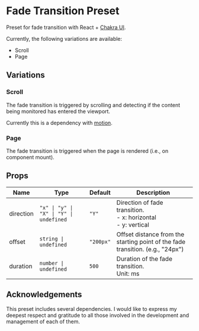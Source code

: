 # Fade Transition Preset

Preset for fade transition with React + [Chakra UI](https://chakra-ui.com/).

Currently, the following variations are available:

- Scroll
- Page

## Variations

### Scroll

The fade transition is triggered by scrolling and detecting if the content being monitored has entered the viewport.

Currently this is a dependency with [motion](https://motion.dev/).

### Page

The fade transition is triggered when the page is rendered (i.e., on component mount).

## Props

| Name      | Type                                    | Default   | Description                                                                    |
| --------- | --------------------------------------- | --------- | ------------------------------------------------------------------------------ |
| direction | `"x" \| "y" \| "X" \| "Y" \| undefined` | `"Y"`     | Direction of fade transition.<br>- x: horizontal<br>- y: vertical              |
| offset    | `string \| undefined`                   | `"200px"` | Offset distance from the starting point of the fade transition. (e.g., "24px") |
| duration  | `number \| undefined`                   | `500`     | Duration of the fade transition.<br>Unit: ms                                   |

## Acknowledgements

This preset includes several dependencies. I would like to express my deepest respect and gratitude to all those involved in the development and management of each of them.
